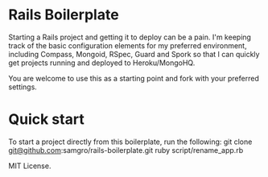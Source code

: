 # Rails Boilerplate
Starting a Rails project and getting it to deploy can be a pain. I'm keeping track of the basic configuration elements for my preferred environment, including Compass, Mongoid, RSpec, Guard and Spork so that I can quickly get projects running and deployed to Heroku/MongoHQ.

You are welcome to use this as a starting point and fork with your preferred settings.

# Quick start
To start a project directly from this boilerplate, run the following:
    git clone git@github.com:samgro/rails-boilerplate.git <YOUR APP NAME>
    ruby script/rename_app.rb <YourAppName>

MIT License.
